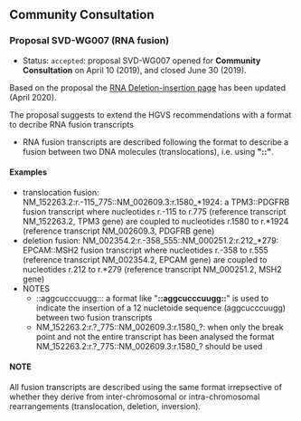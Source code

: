 
## Community Consultation

### Proposal SVD-WG007 (RNA fusion)

* Status: <code class="spot1">accepted</code>: proposal SVD-WG007 opened for **Community Consultation** on April 10 (2019), and closed June 30 (2019). 

Based on the proposal the [RNA Deletion-insertion page](http://varnomen.hgvs.org/recommendations/RNA/delins/) has been updated (April 2020).

The proposal suggests to extend the HGVS recommendations with a format to decribe RNA fusion transcripts

* RNA fusion transcripts are described following the format to describe a fusion between two DNA molecules (translocations), i.e. using **"::"**.

#### Examples

* translocation fusion:  NM\_152263.2:r.-115\_775::NM\_002609.3:r.1580\_\*1924: a TPM3::PDGFRB fusion transcript where nucleotides r.-115 to r.775 (reference transcript NM\_152263.2, TPM3 gene) are coupled to nucleotides r.1580 to r.\*1924 (reference transcript NM\_002609.3, PDGFRB gene)
* deletion fusion:  NM\_002354.2:r.-358_555::NM\_000251.2:r.212\_\*279: EPCAM::MSH2 fusion transcript where nucleotides r.-358 to r.555 (reference transcript NM\_002354.2, EPCAM gene) are coupled to nucleotides r.212 to r.\*279 (reference transcript NM\_000251.2, MSH2 gene)
* NOTES
    * ::aggcucccuugg::: a format like "**::aggcucccuugg::**" is used to indicate the insertion of a 12 nucletoide sequence (aggcucccuugg) between two fusion transcripts
    * NM\_152263.2:r.?\_775::NM\_002609.3:r.1580\_?: when only the break point and not the entire transcript has been analysed the format NM\_152263.2:r.?\_775::NM\_002609.3:r.1580\_? should be used

#### NOTE

All fusion transcripts are described using the same format irrepsective of whether they derive from inter-chromosomal or intra-chromosomal rearrangements (translocation, deletion, inversion).